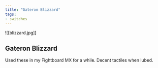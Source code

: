 ```yaml
---
title: "Gateron Blizzard"
tags:
- switches
---
```


![[blizzard.jpg]]

## Gateron Blizzard

Used these in my Fightboard MX for a while. Decent tactiles when lubed.
